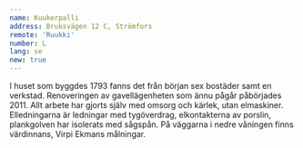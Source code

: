 ```yaml
---
name: Kuukerpalli
address: Bruksvägen 12 C, Strömfors
remote: 'Ruukki'
number: L
lang: se
new: true
---
```

I huset som byggdes 1793 fanns det från början sex bostäder samt en verkstad. Renoveringen av gavellägenheten som ännu 
pågår påbörjades 2011. Allt arbete har gjorts själv med omsorg och kärlek, utan elmaskiner. Elledningarna är ledningar 
med tygöverdrag, elkontakterna av porslin, plankgolven har isolerats med sågspån. På väggarna i nedre våningen finns 
värdinnans, Virpi Ekmans målningar.
